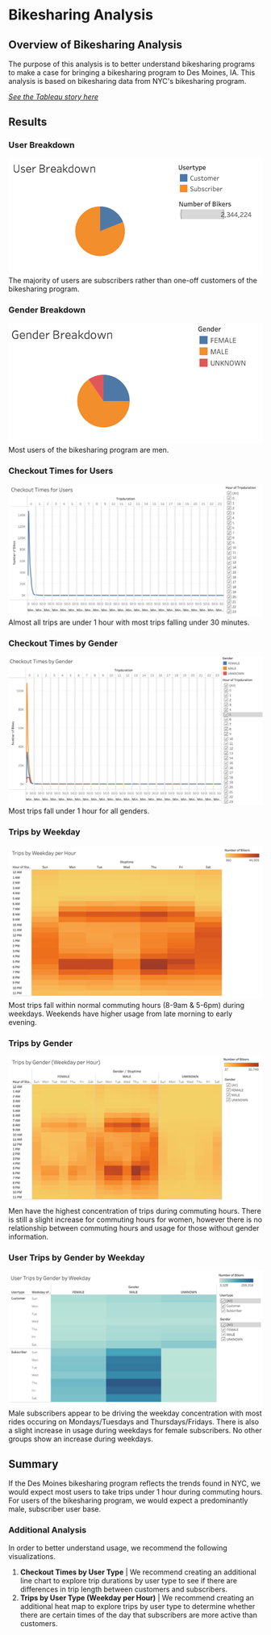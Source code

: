 # Bikesharing Analysis

## Overview of Bikesharing Analysis
The purpose of this analysis is to better understand bikesharing programs to make a case for bringing a bikesharing program to Des Moines, IA.  This analysis is based on bikesharing data from NYC's bikesharing program. 

*[See the Tableau story here](https://public.tableau.com/app/profile/helena.rabasco/viz/bikesharing_analysis_deliverable2/BikesharingAnalysis)*

## Results

### User Breakdown
![User Breakdown](https://github.com/rabascoh/bikesharing-analysis/blob/main/Resources/User_Breakdown.png)
The majority of users are subscribers rather than one-off customers of the bikesharing program. 

### Gender Breakdown
![Gender Breakdown](https://github.com/rabascoh/bikesharing-analysis/blob/main/Resources/Gender_Breakdown.png)
Most users of the bikesharing program are men. 

### Checkout Times for Users
![Checkout Times for Users](https://github.com/rabascoh/bikesharing-analysis/blob/main/Resources/Checkout_Times_for_Users.png)
Almost all trips are under 1 hour with most trips falling under 30 minutes. 

### Checkout Times by Gender
![Checkout Times by Gender](https://github.com/rabascoh/bikesharing-analysis/blob/main/Resources/Checkout_Times_by_Gender.png)
Most trips fall under 1 hour for all genders. 

### Trips by Weekday
![Trips by Weekday](https://github.com/rabascoh/bikesharing-analysis/blob/main/Resources/Trips_by_Weekday.png)
Most trips fall within normal commuting hours (8-9am & 5-6pm) during weekdays. Weekends have higher usage from late morning to early evening. 

### Trips by Gender
![Trips by Gender](https://github.com/rabascoh/bikesharing-analysis/blob/main/Resources/Trips_by_Gender.png)
Men have the highest concentration of trips during commuting hours. There is still a slight increase for commuting hours for women, however there is no relationship between commuting hours and usage for those without gender information. 

### User Trips by Gender by Weekday
![User Trips by Gender by Weekday](https://github.com/rabascoh/bikesharing-analysis/blob/main/Resources/User_Trips_by_Gender_by_Weekday.png)
Male subscribers appear to be driving the weekday concentration with most rides occuring on Mondays/Tuesdays and Thursdays/Fridays. There is also a slight increase in usage during weekdays for female subscribers. No other groups show an increase during weekdays.  

## Summary
If the Des Moines bikesharing program reflects the trends found in NYC, we would expect most users to take trips under 1 hour during commuting hours. For users of the bikesharing program, we would expect a predominantly male, subscriber user base. 

### Additional Analysis
In order to better understand usage, we recommend the following visualizations. 
1. **Checkout Times by User Type** | We recommend creating an additional line chart to explore trip durations by user type to see if there are differences in trip length between customers and subscribers. 
2. **Trips by User Type (Weekday per Hour)** | We recommend creating an additional heat map to explore trips by user type to determine whether there are certain times of the day that subscribers are more active than customers. 